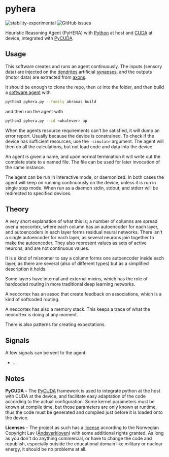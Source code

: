 # pyhera

![stability-experimental](https://img.shields.io/badge/stability-experimental-orange.svg?style=for-the-badge)
![GitHub issues](https://img.shields.io/github/issues-raw/jeblad/pyhera?style=for-the-badge)

Heuristic Reasoning Agent (PyHERA) with [Python](https://en.wikipedia.org/wiki/Python_(programming_language)) at host and [CUDA](https://en.wikipedia.org/wiki/CUDA) at device, integrated with [PyCUDA](https://documen.tician.de/pycuda/).

## Usage

This software creates and runs an agent continuously. The inputs (sensory data) are injected on the [dendrites](https://en.wikipedia.org/wiki/Dendrite) artificial [synapses](https://en.wikipedia.org/wiki/Synapse), and the outputs (motor data) are extracted from [axons](https://en.wikipedia.org/wiki/Axon).

It should be enough to clone the repo, then `cd` into the folder, and then build a [software agent](https://en.wikipedia.org/wiki/Software_agent) with

```bash
python3 pyhera.py --family abraxas build
```

and then run the agent with

```bash
python3 pyhera.py --id <whatever> up
```

When the agents resource requirements can't be satisfied, it will dump an error report. Usually because the device is constrained. To check if the device has sufficient resources, use the `-simulate` argument. The agent will then do all the calculations, but not load code and data into the device.

An agent is given a name, and upon normal termination it will write out the complete state to a named file. The file can be used for later invocation of the same instance.

The agent can be run in interactive mode, or daemonized. In both cases the agent will keep on running continuously on the device, unless it is run in single step mode. When run as a daemon stdin, stdout, and stderr will be redirected to specified devices.

## Theory

A very short explanation of what this is; a number of columns are spread over a neocortex, where each column has an autoencoder for each layer, and autoencoders in each layer forms residual neural networks. There isn't a single autoencoder for each layer, as several neurons join together to make the autoencoder. They also represent values as sets of active neurons, and are not continuous values.

It is a kind of misnomer to say a column forms one autoencoder inside each layer, as there are several (also of different types) but as a simplified description it holds.

Some layers have internal and external mixins, which has the role of hardcoded routing in more traditional deep learning networks.

A neocortex has an assoc that create feedback on associations, which is a kind of softcoded routing.

A neocortex has also a memory stack. This keeps a trace of what the neocortex is doing at any moment.

There is also patterns for creating expectations.

## Signals

A few signals can be sent to the agent:

  * …

## Notes

**PyCUDA** – The [PyCUDA](https://documen.tician.de/pycuda/) framework is used to integrate python at the host with CUDA at the device, and facilitate easy adaptation of the code according to the actual configuration. Some kernel parameters must be known at compile time, but those parameters are only known at runtime, thus the code must be generated and compiled just before it is loaded onto the device.

**Licenses** – The project as such has a [license](./LICENSE.md) according to the Norwegian Copyright Lav ([Åndsverkloven](https://lovdata.no/dokument/NL/lov/2018-06-15-40)) with some additional rights granted. As long as you don't do anything commercial, or have to change the code and republish, especially outside the educational domain like military or nuclear energy, it should be no problems at all.
